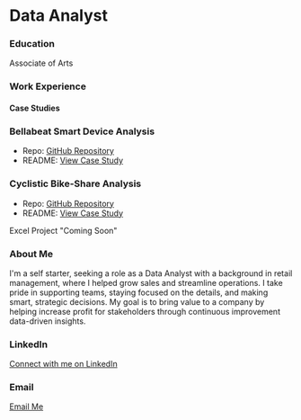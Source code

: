 # Data Analyst

### Education
Associate of Arts

### Work Experience

#### Case Studies

### Bellabeat Smart Device Analysis
- Repo: [GitHub Repository](https://github.com/DerickPullen/bellabeat_case_study)
- README: [View Case Study](https://github.com/DerickPullen/bellabeat_case_study/blob/main/README.md)

### Cyclistic Bike-Share Analysis
- Repo: [GitHub Repository](https://github.com/DerickPullen/cyclistic_overview)
- README: [View Case Study](https://github.com/DerickPullen/cyclistic_overview/blob/main/README.md)




Excel Project "Coming Soon"


### About Me
I'm a self starter, seeking a role as a Data Analyst with a background in retail management, where I helped grow sales and streamline operations. I take pride in supporting teams, staying focused on the details, and making smart, strategic decisions. My goal is to bring value to a company by helping increase profit for stakeholders through continuous improvement data-driven insights.

### LinkedIn
[Connect with me on LinkedIn](https://www.linkedin.com/public-profile/settings?lipi=urn%3Ali%3Apage%3Ad_flagship3_profile_self_edit_contact-info%3Ba6vUdlbIQ6%2B6%2FRRFGkmCsQ%3D%3D)

### Email
[Email Me](mailto:derickanthonypullen@gmail.com)
